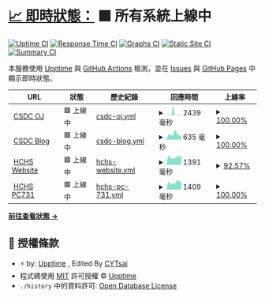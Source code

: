 # [📈 即時狀態：](https://hchs-csdc.github.io/CSDC-OJ-Uptime/) <!--live status--> **🟩 所有系統上線中**

[![Uptime CI](https://github.com/HCHS-CSDC/CSDC-OJ-Uptime/workflows/Uptime%20CI/badge.svg)](https://github.com/HCHS-CSDC/CSDC-OJ-Uptime/actions?query=workflow%3A%22Uptime+CI%22)
[![Response Time CI](https://github.com/HCHS-CSDC/CSDC-OJ-Uptime/workflows/Response%20Time%20CI/badge.svg)](https://github.com/HCHS-CSDC/CSDC-OJ-Uptime/actions?query=workflow%3A%22Response+Time+CI%22)
[![Graphs CI](https://github.com/HCHS-CSDC/CSDC-OJ-Uptime/workflows/Graphs%20CI/badge.svg)](https://github.com/HCHS-CSDC/CSDC-OJ-Uptime/actions?query=workflow%3A%22Graphs+CI%22)
[![Static Site CI](https://github.com/HCHS-CSDC/CSDC-OJ-Uptime/workflows/Static%20Site%20CI/badge.svg)](https://github.com/HCHS-CSDC/CSDC-OJ-Uptime/actions?query=workflow%3A%22Static+Site+CI%22)
[![Summary CI](https://github.com/HCHS-CSDC/CSDC-OJ-Uptime/workflows/Summary%20CI/badge.svg)](https://github.com/HCHS-CSDC/CSDC-OJ-Uptime/actions?query=workflow%3A%22Summary+CI%22)

本服務使用 [Upptime](https://upptime.js.org) 與 [GitHub Actions](https://github.com/HCHS-CSDC/CSDC-OJ-Uptime/actions) 檢測，並在 [Issues](https://github.com/HCHS-CSDC/CSDC-OJ-Uptime/issues) 與 [GitHub Pages](https://hchs-csdc.github.io/CSDC-OJ-Uptime/) 中顯示即時狀態。

<!--start: status pages-->
<!-- This summary is generated by Upptime (https://github.com/upptime/upptime) -->
<!-- Do not edit this manually, your changes will be overwritten -->
<!-- prettier-ignore -->
| URL | 狀態 | 歷史紀錄 | 回應時間 | 上線率 |
| --- | ------ | ------- | ------------- | ------ |
| <img alt="" src="https://icons.duckduckgo.com/ip3/csdc.tw.ico" height="13"> [CSDC OJ](https://csdc.tw) | 🟩 上線中 | [csdc-oj.yml](https://github.com/HCHS-CSDC/CSDC-OJ-Uptime/commits/HEAD/history/csdc-oj.yml) | <details><summary><img alt="Response time graph" src="./graphs/csdc-oj/response-time-week.png" height="20"> 2439 毫秒</summary><br><a href="https://HCHS-CSDC.github.io/CSDC-OJ-Uptime/history/csdc-oj"><img alt="回應時間 675" src="https://img.shields.io/endpoint?url=https%3A%2F%2Fraw.githubusercontent.com%2FHCHS-CSDC%2FCSDC-OJ-Uptime%2FHEAD%2Fapi%2Fcsdc-oj%2Fresponse-time.json"></a><br><a href="https://HCHS-CSDC.github.io/CSDC-OJ-Uptime/history/csdc-oj"><img alt="過去24小時回應時間 540" src="https://img.shields.io/endpoint?url=https%3A%2F%2Fraw.githubusercontent.com%2FHCHS-CSDC%2FCSDC-OJ-Uptime%2FHEAD%2Fapi%2Fcsdc-oj%2Fresponse-time-day.json"></a><br><a href="https://HCHS-CSDC.github.io/CSDC-OJ-Uptime/history/csdc-oj"><img alt="過去7天回應時間 2439" src="https://img.shields.io/endpoint?url=https%3A%2F%2Fraw.githubusercontent.com%2FHCHS-CSDC%2FCSDC-OJ-Uptime%2FHEAD%2Fapi%2Fcsdc-oj%2Fresponse-time-week.json"></a><br><a href="https://HCHS-CSDC.github.io/CSDC-OJ-Uptime/history/csdc-oj"><img alt="過去30天回應時間 1064" src="https://img.shields.io/endpoint?url=https%3A%2F%2Fraw.githubusercontent.com%2FHCHS-CSDC%2FCSDC-OJ-Uptime%2FHEAD%2Fapi%2Fcsdc-oj%2Fresponse-time-month.json"></a><br><a href="https://HCHS-CSDC.github.io/CSDC-OJ-Uptime/history/csdc-oj"><img alt="過去365天回應時間 661" src="https://img.shields.io/endpoint?url=https%3A%2F%2Fraw.githubusercontent.com%2FHCHS-CSDC%2FCSDC-OJ-Uptime%2FHEAD%2Fapi%2Fcsdc-oj%2Fresponse-time-year.json"></a></details> | <details><summary><a href="https://HCHS-CSDC.github.io/CSDC-OJ-Uptime/history/csdc-oj">100.00%</a></summary><a href="https://HCHS-CSDC.github.io/CSDC-OJ-Uptime/history/csdc-oj"><img alt="上線率 90.40%" src="https://img.shields.io/endpoint?url=https%3A%2F%2Fraw.githubusercontent.com%2FHCHS-CSDC%2FCSDC-OJ-Uptime%2FHEAD%2Fapi%2Fcsdc-oj%2Fuptime.json"></a><br><a href="https://HCHS-CSDC.github.io/CSDC-OJ-Uptime/history/csdc-oj"><img alt="24-hour uptime 100.00%" src="https://img.shields.io/endpoint?url=https%3A%2F%2Fraw.githubusercontent.com%2FHCHS-CSDC%2FCSDC-OJ-Uptime%2FHEAD%2Fapi%2Fcsdc-oj%2Fuptime-day.json"></a><br><a href="https://HCHS-CSDC.github.io/CSDC-OJ-Uptime/history/csdc-oj"><img alt="7-day uptime 100.00%" src="https://img.shields.io/endpoint?url=https%3A%2F%2Fraw.githubusercontent.com%2FHCHS-CSDC%2FCSDC-OJ-Uptime%2FHEAD%2Fapi%2Fcsdc-oj%2Fuptime-week.json"></a><br><a href="https://HCHS-CSDC.github.io/CSDC-OJ-Uptime/history/csdc-oj"><img alt="30-day uptime 83.04%" src="https://img.shields.io/endpoint?url=https%3A%2F%2Fraw.githubusercontent.com%2FHCHS-CSDC%2FCSDC-OJ-Uptime%2FHEAD%2Fapi%2Fcsdc-oj%2Fuptime-month.json"></a><br><a href="https://HCHS-CSDC.github.io/CSDC-OJ-Uptime/history/csdc-oj"><img alt="1-year uptime 90.55%" src="https://img.shields.io/endpoint?url=https%3A%2F%2Fraw.githubusercontent.com%2FHCHS-CSDC%2FCSDC-OJ-Uptime%2FHEAD%2Fapi%2Fcsdc-oj%2Fuptime-year.json"></a></details>
| <img alt="" src="https://icons.duckduckgo.com/ip3/csdc-hchs.blogspot.com.ico" height="13"> [CSDC Blog](https://csdc-hchs.blogspot.com/) | 🟩 上線中 | [csdc-blog.yml](https://github.com/HCHS-CSDC/CSDC-OJ-Uptime/commits/HEAD/history/csdc-blog.yml) | <details><summary><img alt="Response time graph" src="./graphs/csdc-blog/response-time-week.png" height="20"> 635 毫秒</summary><br><a href="https://HCHS-CSDC.github.io/CSDC-OJ-Uptime/history/csdc-blog"><img alt="回應時間 528" src="https://img.shields.io/endpoint?url=https%3A%2F%2Fraw.githubusercontent.com%2FHCHS-CSDC%2FCSDC-OJ-Uptime%2FHEAD%2Fapi%2Fcsdc-blog%2Fresponse-time.json"></a><br><a href="https://HCHS-CSDC.github.io/CSDC-OJ-Uptime/history/csdc-blog"><img alt="過去24小時回應時間 517" src="https://img.shields.io/endpoint?url=https%3A%2F%2Fraw.githubusercontent.com%2FHCHS-CSDC%2FCSDC-OJ-Uptime%2FHEAD%2Fapi%2Fcsdc-blog%2Fresponse-time-day.json"></a><br><a href="https://HCHS-CSDC.github.io/CSDC-OJ-Uptime/history/csdc-blog"><img alt="過去7天回應時間 635" src="https://img.shields.io/endpoint?url=https%3A%2F%2Fraw.githubusercontent.com%2FHCHS-CSDC%2FCSDC-OJ-Uptime%2FHEAD%2Fapi%2Fcsdc-blog%2Fresponse-time-week.json"></a><br><a href="https://HCHS-CSDC.github.io/CSDC-OJ-Uptime/history/csdc-blog"><img alt="過去30天回應時間 584" src="https://img.shields.io/endpoint?url=https%3A%2F%2Fraw.githubusercontent.com%2FHCHS-CSDC%2FCSDC-OJ-Uptime%2FHEAD%2Fapi%2Fcsdc-blog%2Fresponse-time-month.json"></a><br><a href="https://HCHS-CSDC.github.io/CSDC-OJ-Uptime/history/csdc-blog"><img alt="過去365天回應時間 556" src="https://img.shields.io/endpoint?url=https%3A%2F%2Fraw.githubusercontent.com%2FHCHS-CSDC%2FCSDC-OJ-Uptime%2FHEAD%2Fapi%2Fcsdc-blog%2Fresponse-time-year.json"></a></details> | <details><summary><a href="https://HCHS-CSDC.github.io/CSDC-OJ-Uptime/history/csdc-blog">100.00%</a></summary><a href="https://HCHS-CSDC.github.io/CSDC-OJ-Uptime/history/csdc-blog"><img alt="上線率 99.98%" src="https://img.shields.io/endpoint?url=https%3A%2F%2Fraw.githubusercontent.com%2FHCHS-CSDC%2FCSDC-OJ-Uptime%2FHEAD%2Fapi%2Fcsdc-blog%2Fuptime.json"></a><br><a href="https://HCHS-CSDC.github.io/CSDC-OJ-Uptime/history/csdc-blog"><img alt="24-hour uptime 100.00%" src="https://img.shields.io/endpoint?url=https%3A%2F%2Fraw.githubusercontent.com%2FHCHS-CSDC%2FCSDC-OJ-Uptime%2FHEAD%2Fapi%2Fcsdc-blog%2Fuptime-day.json"></a><br><a href="https://HCHS-CSDC.github.io/CSDC-OJ-Uptime/history/csdc-blog"><img alt="7-day uptime 100.00%" src="https://img.shields.io/endpoint?url=https%3A%2F%2Fraw.githubusercontent.com%2FHCHS-CSDC%2FCSDC-OJ-Uptime%2FHEAD%2Fapi%2Fcsdc-blog%2Fuptime-week.json"></a><br><a href="https://HCHS-CSDC.github.io/CSDC-OJ-Uptime/history/csdc-blog"><img alt="30-day uptime 100.00%" src="https://img.shields.io/endpoint?url=https%3A%2F%2Fraw.githubusercontent.com%2FHCHS-CSDC%2FCSDC-OJ-Uptime%2FHEAD%2Fapi%2Fcsdc-blog%2Fuptime-month.json"></a><br><a href="https://HCHS-CSDC.github.io/CSDC-OJ-Uptime/history/csdc-blog"><img alt="1-year uptime 100.00%" src="https://img.shields.io/endpoint?url=https%3A%2F%2Fraw.githubusercontent.com%2FHCHS-CSDC%2FCSDC-OJ-Uptime%2FHEAD%2Fapi%2Fcsdc-blog%2Fuptime-year.json"></a></details>
| <img alt="" src="https://icons.duckduckgo.com/ip3/www.hchs.hc.edu.tw.ico" height="13"> [HCHS Website](https://www.hchs.hc.edu.tw) | 🟩 上線中 | [hchs-website.yml](https://github.com/HCHS-CSDC/CSDC-OJ-Uptime/commits/HEAD/history/hchs-website.yml) | <details><summary><img alt="Response time graph" src="./graphs/hchs-website/response-time-week.png" height="20"> 1391 毫秒</summary><br><a href="https://HCHS-CSDC.github.io/CSDC-OJ-Uptime/history/hchs-website"><img alt="回應時間 1824" src="https://img.shields.io/endpoint?url=https%3A%2F%2Fraw.githubusercontent.com%2FHCHS-CSDC%2FCSDC-OJ-Uptime%2FHEAD%2Fapi%2Fhchs-website%2Fresponse-time.json"></a><br><a href="https://HCHS-CSDC.github.io/CSDC-OJ-Uptime/history/hchs-website"><img alt="過去24小時回應時間 1721" src="https://img.shields.io/endpoint?url=https%3A%2F%2Fraw.githubusercontent.com%2FHCHS-CSDC%2FCSDC-OJ-Uptime%2FHEAD%2Fapi%2Fhchs-website%2Fresponse-time-day.json"></a><br><a href="https://HCHS-CSDC.github.io/CSDC-OJ-Uptime/history/hchs-website"><img alt="過去7天回應時間 1391" src="https://img.shields.io/endpoint?url=https%3A%2F%2Fraw.githubusercontent.com%2FHCHS-CSDC%2FCSDC-OJ-Uptime%2FHEAD%2Fapi%2Fhchs-website%2Fresponse-time-week.json"></a><br><a href="https://HCHS-CSDC.github.io/CSDC-OJ-Uptime/history/hchs-website"><img alt="過去30天回應時間 1661" src="https://img.shields.io/endpoint?url=https%3A%2F%2Fraw.githubusercontent.com%2FHCHS-CSDC%2FCSDC-OJ-Uptime%2FHEAD%2Fapi%2Fhchs-website%2Fresponse-time-month.json"></a><br><a href="https://HCHS-CSDC.github.io/CSDC-OJ-Uptime/history/hchs-website"><img alt="過去365天回應時間 1863" src="https://img.shields.io/endpoint?url=https%3A%2F%2Fraw.githubusercontent.com%2FHCHS-CSDC%2FCSDC-OJ-Uptime%2FHEAD%2Fapi%2Fhchs-website%2Fresponse-time-year.json"></a></details> | <details><summary><a href="https://HCHS-CSDC.github.io/CSDC-OJ-Uptime/history/hchs-website">92.57%</a></summary><a href="https://HCHS-CSDC.github.io/CSDC-OJ-Uptime/history/hchs-website"><img alt="上線率 96.88%" src="https://img.shields.io/endpoint?url=https%3A%2F%2Fraw.githubusercontent.com%2FHCHS-CSDC%2FCSDC-OJ-Uptime%2FHEAD%2Fapi%2Fhchs-website%2Fuptime.json"></a><br><a href="https://HCHS-CSDC.github.io/CSDC-OJ-Uptime/history/hchs-website"><img alt="24-hour uptime 100.00%" src="https://img.shields.io/endpoint?url=https%3A%2F%2Fraw.githubusercontent.com%2FHCHS-CSDC%2FCSDC-OJ-Uptime%2FHEAD%2Fapi%2Fhchs-website%2Fuptime-day.json"></a><br><a href="https://HCHS-CSDC.github.io/CSDC-OJ-Uptime/history/hchs-website"><img alt="7-day uptime 92.57%" src="https://img.shields.io/endpoint?url=https%3A%2F%2Fraw.githubusercontent.com%2FHCHS-CSDC%2FCSDC-OJ-Uptime%2FHEAD%2Fapi%2Fhchs-website%2Fuptime-week.json"></a><br><a href="https://HCHS-CSDC.github.io/CSDC-OJ-Uptime/history/hchs-website"><img alt="30-day uptime 98.24%" src="https://img.shields.io/endpoint?url=https%3A%2F%2Fraw.githubusercontent.com%2FHCHS-CSDC%2FCSDC-OJ-Uptime%2FHEAD%2Fapi%2Fhchs-website%2Fuptime-month.json"></a><br><a href="https://HCHS-CSDC.github.io/CSDC-OJ-Uptime/history/hchs-website"><img alt="1-year uptime 96.05%" src="https://img.shields.io/endpoint?url=https%3A%2F%2Fraw.githubusercontent.com%2FHCHS-CSDC%2FCSDC-OJ-Uptime%2FHEAD%2Fapi%2Fhchs-website%2Fuptime-year.json"></a></details>
| <img alt="" src="https://icons.duckduckgo.com/ip3/research.hchs.hc.edu.tw.ico" height="13"> [HCHS PC731](http://research.hchs.hc.edu.tw/~pc731/) | 🟩 上線中 | [hchs-pc-731.yml](https://github.com/HCHS-CSDC/CSDC-OJ-Uptime/commits/HEAD/history/hchs-pc-731.yml) | <details><summary><img alt="Response time graph" src="./graphs/hchs-pc-731/response-time-week.png" height="20"> 1409 毫秒</summary><br><a href="https://HCHS-CSDC.github.io/CSDC-OJ-Uptime/history/hchs-pc-731"><img alt="回應時間 1301" src="https://img.shields.io/endpoint?url=https%3A%2F%2Fraw.githubusercontent.com%2FHCHS-CSDC%2FCSDC-OJ-Uptime%2FHEAD%2Fapi%2Fhchs-pc-731%2Fresponse-time.json"></a><br><a href="https://HCHS-CSDC.github.io/CSDC-OJ-Uptime/history/hchs-pc-731"><img alt="過去24小時回應時間 1351" src="https://img.shields.io/endpoint?url=https%3A%2F%2Fraw.githubusercontent.com%2FHCHS-CSDC%2FCSDC-OJ-Uptime%2FHEAD%2Fapi%2Fhchs-pc-731%2Fresponse-time-day.json"></a><br><a href="https://HCHS-CSDC.github.io/CSDC-OJ-Uptime/history/hchs-pc-731"><img alt="過去7天回應時間 1409" src="https://img.shields.io/endpoint?url=https%3A%2F%2Fraw.githubusercontent.com%2FHCHS-CSDC%2FCSDC-OJ-Uptime%2FHEAD%2Fapi%2Fhchs-pc-731%2Fresponse-time-week.json"></a><br><a href="https://HCHS-CSDC.github.io/CSDC-OJ-Uptime/history/hchs-pc-731"><img alt="過去30天回應時間 1358" src="https://img.shields.io/endpoint?url=https%3A%2F%2Fraw.githubusercontent.com%2FHCHS-CSDC%2FCSDC-OJ-Uptime%2FHEAD%2Fapi%2Fhchs-pc-731%2Fresponse-time-month.json"></a><br><a href="https://HCHS-CSDC.github.io/CSDC-OJ-Uptime/history/hchs-pc-731"><img alt="過去365天回應時間 1392" src="https://img.shields.io/endpoint?url=https%3A%2F%2Fraw.githubusercontent.com%2FHCHS-CSDC%2FCSDC-OJ-Uptime%2FHEAD%2Fapi%2Fhchs-pc-731%2Fresponse-time-year.json"></a></details> | <details><summary><a href="https://HCHS-CSDC.github.io/CSDC-OJ-Uptime/history/hchs-pc-731">100.00%</a></summary><a href="https://HCHS-CSDC.github.io/CSDC-OJ-Uptime/history/hchs-pc-731"><img alt="上線率 96.99%" src="https://img.shields.io/endpoint?url=https%3A%2F%2Fraw.githubusercontent.com%2FHCHS-CSDC%2FCSDC-OJ-Uptime%2FHEAD%2Fapi%2Fhchs-pc-731%2Fuptime.json"></a><br><a href="https://HCHS-CSDC.github.io/CSDC-OJ-Uptime/history/hchs-pc-731"><img alt="24-hour uptime 100.00%" src="https://img.shields.io/endpoint?url=https%3A%2F%2Fraw.githubusercontent.com%2FHCHS-CSDC%2FCSDC-OJ-Uptime%2FHEAD%2Fapi%2Fhchs-pc-731%2Fuptime-day.json"></a><br><a href="https://HCHS-CSDC.github.io/CSDC-OJ-Uptime/history/hchs-pc-731"><img alt="7-day uptime 100.00%" src="https://img.shields.io/endpoint?url=https%3A%2F%2Fraw.githubusercontent.com%2FHCHS-CSDC%2FCSDC-OJ-Uptime%2FHEAD%2Fapi%2Fhchs-pc-731%2Fuptime-week.json"></a><br><a href="https://HCHS-CSDC.github.io/CSDC-OJ-Uptime/history/hchs-pc-731"><img alt="30-day uptime 99.83%" src="https://img.shields.io/endpoint?url=https%3A%2F%2Fraw.githubusercontent.com%2FHCHS-CSDC%2FCSDC-OJ-Uptime%2FHEAD%2Fapi%2Fhchs-pc-731%2Fuptime-month.json"></a><br><a href="https://HCHS-CSDC.github.io/CSDC-OJ-Uptime/history/hchs-pc-731"><img alt="1-year uptime 96.20%" src="https://img.shields.io/endpoint?url=https%3A%2F%2Fraw.githubusercontent.com%2FHCHS-CSDC%2FCSDC-OJ-Uptime%2FHEAD%2Fapi%2Fhchs-pc-731%2Fuptime-year.json"></a></details>

<!--end: status pages-->

[**前往查看狀態 →**](https://hchs-csdc.github.io/CSDC-OJ-Uptime/)

## 📄 授權條款

- ⚡ by: [Upptime](https://github.com/upptime/upptime) , Edited By [CYTsai](https://github.com/cytsai1008)
- 程式碼使用 [MIT](./LICENSE) 許可授權 © [Upptime](https://upptime.js.org)
- `./history` 中的資料許可: [Open Database License](https://opendatacommons.org/licenses/odbl/1-0/)

